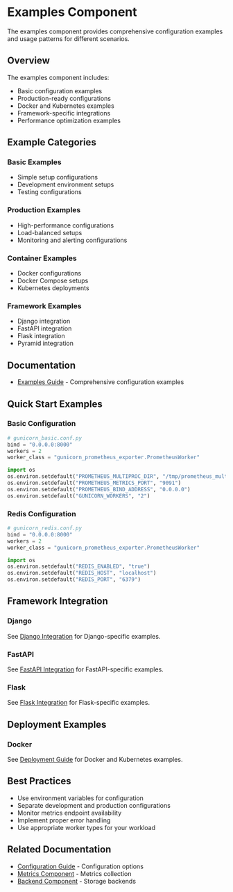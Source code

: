 # Examples Component

The examples component provides comprehensive configuration examples and usage patterns for different scenarios.

## Overview

The examples component includes:

- Basic configuration examples
- Production-ready configurations
- Docker and Kubernetes examples
- Framework-specific integrations
- Performance optimization examples

## Example Categories

### Basic Examples

- Simple setup configurations
- Development environment setups
- Testing configurations

### Production Examples

- High-performance configurations
- Load-balanced setups
- Monitoring and alerting configurations

### Container Examples

- Docker configurations
- Docker Compose setups
- Kubernetes deployments

### Framework Examples

- Django integration
- FastAPI integration
- Flask integration
- Pyramid integration

## Documentation

- [Examples Guide](examples.md) - Comprehensive configuration examples

## Quick Start Examples

### Basic Configuration

```python
# gunicorn_basic.conf.py
bind = "0.0.0.0:8000"
workers = 2
worker_class = "gunicorn_prometheus_exporter.PrometheusWorker"

import os
os.environ.setdefault("PROMETHEUS_MULTIPROC_DIR", "/tmp/prometheus_multiproc")
os.environ.setdefault("PROMETHEUS_METRICS_PORT", "9091")
os.environ.setdefault("PROMETHEUS_BIND_ADDRESS", "0.0.0.0")
os.environ.setdefault("GUNICORN_WORKERS", "2")
```

### Redis Configuration

```python
# gunicorn_redis.conf.py
bind = "0.0.0.0:8000"
workers = 2
worker_class = "gunicorn_prometheus_exporter.PrometheusWorker"

import os
os.environ.setdefault("REDIS_ENABLED", "true")
os.environ.setdefault("REDIS_HOST", "localhost")
os.environ.setdefault("REDIS_PORT", "6379")
```

## Framework Integration

### Django

See [Django Integration](../examples/django-integration.md) for Django-specific examples.

### FastAPI

See [FastAPI Integration](../examples/fastapi-integration.md) for FastAPI-specific examples.

### Flask

See [Flask Integration](../examples/flask-integration.md) for Flask-specific examples.

## Deployment Examples

### Docker

See [Deployment Guide](../examples/deployment-guide.md) for Docker and Kubernetes examples.

## Best Practices

- Use environment variables for configuration
- Separate development and production configurations
- Monitor metrics endpoint availability
- Implement proper error handling
- Use appropriate worker types for your workload

## Related Documentation

- [Configuration Guide](../config/configuration.md) - Configuration options
- [Metrics Component](../metrics/) - Metrics collection
- [Backend Component](../backend/) - Storage backends
